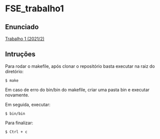 # FSE_trabalho1

## Enunciado

[Trabalho 1 (2021/2)](https://gitlab.com/fse_fga/trabalhos-2021_2/trabalho-1-2021-2)

## Intruções
Para rodar o makefile, após clonar o repositório basta executar na raiz do diretório:

```
$ make
```

Em caso de erro do bin/bin do makefile, criar uma pasta bin e executar novamente.

Em seguida, executar:

```
$ bin/bin
```

Para finalizar:

```
$ Ctrl + c
```
